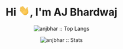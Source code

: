<h1 align="center">Hi <img src="https://raw.githubusercontent.com/ABSphreak/ABSphreak/master/gifs/Hi.gif" width="30px">, I'm AJ Bhardwaj</h1>

<!---
anjbhar/anjbhar is a ✨ special ✨ repository because its `README.md` (this file) appears on your GitHub profile.
You can click the Preview link to take a look at your changes.
--->
<p align="center"><img src="https://github-readme-stats.vercel.app/api/top-langs/?username=anjbhar&langs_count=10&theme=dark&layout=compact" alt="anjbhar :: Top Langs" /></p>

<p align="center"><img src="https://github-readme-streak-stats.herokuapp.com/?user=anjbhar&theme=dark&hide_border=false" alt="anjbhar :: Stats" /></p>

